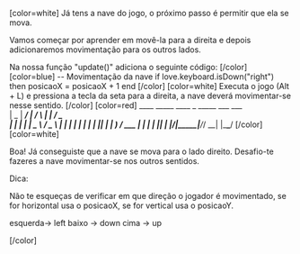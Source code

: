 [color=white]
Já tens a nave do jogo, o próximo passo é permitir que ela se mova.

Vamos começar por aprender em movê-la para a direita e depois 
adicionaremos movimentação para os outros lados.

Na nossa função "update()" adiciona o seguinte código:
[/color] [color=blue]
    -- Movimentação da nave
    if love.keyboard.isDown("right") then
        posicaoX = posicaoX + 1
    end
[/color] [color=white]
Executa o jogo (Alt + L) e pressiona a tecla da seta para a 
direita, a nave deverá movimentar-se nesse sentido.
[/color] [color=red]
     ____  _____ ____    _    _____ ___ ___  
    |  _ \| ____/ ___|  / \  |  ___|_ _/ _ \
    | | | |  _| \___ \ / _ \ | |_   | | | | |
    | |_| | |___ ___) / ___ \|  _|  | | |_| |
    |____/|_____|____/_/   \_\_|   |___\___/
[/color] [color=white]

Boa! Já conseguiste que a nave se mova para o lado direito.
Desafio-te fazeres a nave movimentar-se nos outros sentidos.

Dica:

Não te esqueças de verificar em que direção o jogador é 
movimentado, se for horizontal usa o posicaoX, se for vertical 
usa o posicaoY.

esquerda-> left
baixo -> down
cima -> up

[/color] 